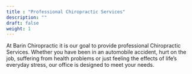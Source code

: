 ```yaml
---
title : "Professional Chiropractic Services"
description: ""
draft: false
weight: 1
---
```


At Barin Chiropractic it is our goal to provide professional Chiropractic Services. Whether you have been in an automobile accident, hurt on the job, suffering from health problems or just feeling the effects of life’s everyday stress, our office is designed to meet your needs.